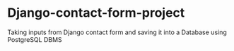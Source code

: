 # Django-contact-form-project
Taking inputs from Django contact form and saving it into a Database using  PostgreSQL DBMS 

